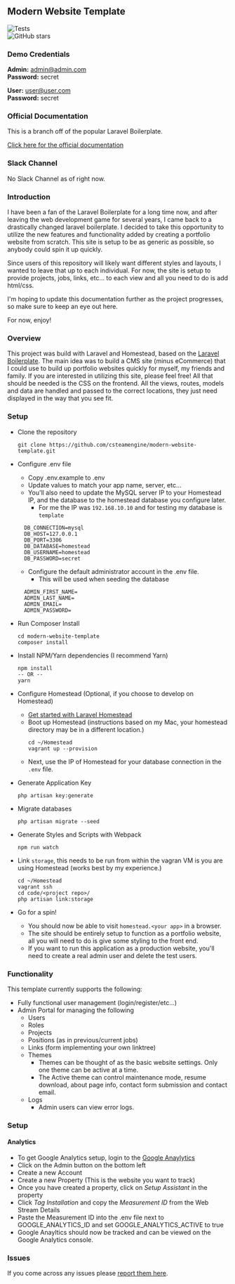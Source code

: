 ## Modern Website Template

![Tests](https://github.com/csteamengine/modern-website-template/workflows/Tests/badge.svg?branch=master)
<br/>
![GitHub stars](https://img.shields.io/github/stars/csteamengine/modern-website-template.svg?style=social)

### Demo Credentials

**Admin:** admin@admin.com  
**Password:** secret

**User:** user@user.com  
**Password:** secret

### Official Documentation
This is a branch off of the popular Laravel Boilerplate.

[Click here for the official documentation](http://laravel-boilerplate.com)

### Slack Channel

No Slack Channel as of right now.

### Introduction

I have been a fan of the Laravel Boilerplate for a long time now, and after leaving the web development game for several 
years, I came back to a drastically changed laravel boilerplate. I decided to take this opportunity to utilize the new features
and functionality added by creating a portfolio website from scratch. This site is setup to be as generic as possible, 
so anybody could spin it up quickly. 

Since users of this repository will likely want different styles and layouts, I wanted to leave that up to each individual.
For now, the site is setup to provide projects, jobs, links, etc... to each view and all you need to do is add html/css. 

I'm hoping to update this documentation further as the project progresses, so make sure to keep an eye out here.

For now, enjoy!

### Overview
This project was build with Laravel and Homestead, based on the [Laravel Boilerplate](http://laravel-boilerplate.com). 
The main idea was to build a CMS site (minus eCommerce) that I could use to build up portfolio websites quickly for myself, 
my friends and family. If you are interested in utilizing this site, please feel free! All that should be needed is the 
CSS on the frontend. All the views, routes, models and data are handled and passed to the correct locations, they just need 
displayed in the way that you see fit.

### Setup
* Clone the repository
    ```shell
    git clone https://github.com/csteamengine/modern-website-template.git
    ```
* Configure .env file
  * Copy .env.example to .env
  * Update values to match your app name, server, etc...
  * You'll also need to update the MySQL server IP to your Homestead IP, and the database to the homestead database you configure later.
    * For me the IP was `192.168.10.10` and for testing my database is `template` 
  ```shell
    DB_CONNECTION=mysql
    DB_HOST=127.0.0.1
    DB_PORT=3306
    DB_DATABASE=homestead
    DB_USERNAME=homestead
    DB_PASSWORD=secret
  ```
  * Configure the default administrator account in the .env file.
    * This will be used when seeding the database
  ```shell
    ADMIN_FIRST_NAME=
    ADMIN_LAST_NAME=
    ADMIN_EMAIL=
    ADMIN_PASSWORD=
  ```
* Run Composer Install
    ```shell
    cd modern-website-template
    composer install
    ```
* Install NPM/Yarn dependencies (I recommend Yarn)
    ```shell
    npm install
    -- OR --
    yarn
    ```
* Configure Homestead (Optional, if you choose to develop on Homestead)
  * [Get started with Laravel Homestead](https://laravel.com/docs/8.x/homestead)
  * Boot up Homestead (instructions based on my Mac, your homestead directory may be in a different location.)
    ```shell
    cd ~/Homestead
    vagrant up --provision
    ```
  * Next, use the IP of Homestead for your database connection in the `.env` file.
* Generate Application Key
    ```shell
    php artisan key:generate
    ```
* Migrate databases
    ```shell
    php artisan migrate --seed
    ```
* Generate Styles and Scripts with Webpack
    ```shell
    npm run watch
    ```
* Link `storage`, this needs to be run from within the vagran VM is you are using Homestead (works best by my experience.)
  
    ```shell
    cd ~/Homestead
    vagrant ssh
    cd code/<project repo>/
    php artisan link:storage
    ```
* Go for a spin!
  * You should now be able to visit `homestead.<your app>` in a browser.
  * The site should be entirely setup to function as a portfolio website, all you will need to do is give some styling
    to the front end.
  * If you want to run this application as a production website, you'll need to create a real admin user and delete the test users.
    

### Functionality
This template currently supports the following:
* Fully functional user management (login/register/etc...)
* Admin Portal for managing the following
    * Users
    * Roles
    * Projects
    * Positions (as in previous/current jobs)
    * Links (form implementing your own linktree)
    * Themes
        * Themes can be thought of as the basic website settings. Only one theme can be active at a time.
        * The Active theme can control maintenance mode, resume download, about page info, contact form submission and contact email.
    * Logs
        * Admin users can view error logs.


### Setup
#### Analytics
* To get Google Analytics setup, login to the [Google Anaylytics](https://analytics.google.com/)
* Click on the Admin button on the bottom left
* Create a new Account
* Create a new Property (This is the website you want to track)
* Once you have created a property, click on *Setup Assistant* in the property 
* Click *Tag Installation* and copy the *Measurement ID* from the Web Stream Details
* Paste the Measurement ID into the .env file next to GOOGLE_ANALYTICS_ID and set GOOGLE_ANALYTICS_ACTIVE to true
* Google Anayltics should now be tracked and can be viewed on the Google Analytics console.
### Issues

If you come across any issues please [report them here](https://github.com/csteamengine/modern-website-template/issues).
